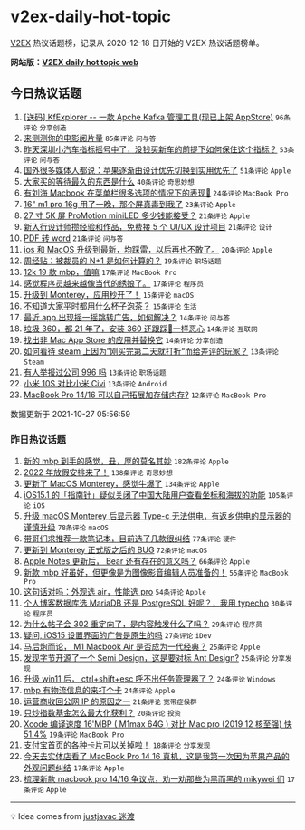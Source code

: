 # v2ex-daily-hot-topic

[V2EX](https://www.v2ex.com/) 热议话题榜，记录从 2020-12-18 日开始的 V2EX 热议话题榜单。

**网站版：[V2EX daily hot topic web](https://boojack.github.io/v2ex-daily-hot-topic-web/)**

## 今日热议话题

<!-- TODAY BEGIN -->

1. [[送码] KfExplorer -- 一款 Apche Kafka 管理工具(现已上架 AppStore)](https://www.v2ex.com/t/810855) `96条评论` `分享创造`
1. [来测测你的电影阅片量](https://www.v2ex.com/t/810849) `85条评论` `问与答`
1. [昨天深圳小汽车指标摇号中了，没钱买新车的前提下如何保住这个指标？](https://www.v2ex.com/t/810851) `53条评论` `问与答`
1. [国外很多媒体人都说：苹果逐渐由设计优先切换到实用优先了](https://www.v2ex.com/t/810842) `51条评论` `Apple`
1. [大家买的等待最久的东西是什么](https://www.v2ex.com/t/810844) `40条评论` `奇思妙想`
1. [有刘海 Macbook 在菜单栏很多选项的情况下的表现🤣](https://www.v2ex.com/t/810814) `24条评论` `MacBook Pro`
1. [16" m1 pro 16g 用了一晚，那个屏真毒到我了](https://www.v2ex.com/t/810888) `23条评论` `Apple`
1. [27 寸 5K 屏 ProMotion miniLED 多少钱能接受？](https://www.v2ex.com/t/810918) `21条评论` `Apple`
1. [新入行设计师攒经验和作品，免费接 5 个 UI/UX 设计项目](https://www.v2ex.com/t/810852) `21条评论` `设计`
1. [PDF 转 word](https://www.v2ex.com/t/810821) `21条评论` `问与答`
1. [ios 和 MacOS 升级到最新，均踩雷，以后再也不敢了。](https://www.v2ex.com/t/810828) `20条评论` `Apple`
1. [周经贴：被裁员的 N+1 是如何计算的？](https://www.v2ex.com/t/810862) `19条评论` `职场话题`
1. [12k 19 款 mbp，值嘛](https://www.v2ex.com/t/810898) `17条评论` `MacBook Pro`
1. [感觉程序员越来越像当代的绣娘了。](https://www.v2ex.com/t/810841) `17条评论` `程序员`
1. [升级到 Monterey，应用秒开了！](https://www.v2ex.com/t/810859) `15条评论` `macOS`
1. [不知道大家平时都用什么杯子泡茶？](https://www.v2ex.com/t/810818) `15条评论` `生活`
1. [最近 app 出现摇一摇跳转广告，如何解决？](https://www.v2ex.com/t/810850) `14条评论` `问与答`
1. [垃圾 360，都 21 年了，安装 360 还跟踩💩一样恶心](https://www.v2ex.com/t/810838) `14条评论` `互联网`
1. [找出非 Mac App Store 的应用并替换它](https://www.v2ex.com/t/810817) `14条评论` `分享创造`
1. [如何看待 steam 上因为”刚买完第二天就打折“而给差评的玩家？](https://www.v2ex.com/t/810930) `13条评论` `Steam`
1. [有人举报过公司 996 吗](https://www.v2ex.com/t/810923) `13条评论` `职场话题`
1. [小米 10S 对比小米 Civi](https://www.v2ex.com/t/810895) `13条评论` `Android`
1. [MacBook Pro 14/16 可以自己拓展加存储内存?](https://www.v2ex.com/t/810905) `12条评论` `MacBook Pro`

数据更新于 2021-10-27 05:56:59

<!-- TODAY END -->

### 昨日热议话题

<!-- YESTERDAY BEGIN -->

1. [新的 mbp 到手的感觉，丑，厚的莫名其妙](https://www.v2ex.com/t/810583) `182条评论` `Apple`
1. [2022 年放假安排来了！](https://www.v2ex.com/t/810537) `138条评论` `奇思妙想`
1. [更新了 MacOS Monterey，感觉牛爆了](https://www.v2ex.com/t/810529) `134条评论` `Apple`
1. [iOS15.1 的「指南针」疑似关闭了中国大陆用户查看坐标和海拔的功能](https://www.v2ex.com/t/810587) `105条评论` `iOS`
1. [升级 macOS Monterey 后显示器 Type-c 无法供电，有返乡供电的显示器的谨慎升级](https://www.v2ex.com/t/810578) `78条评论` `macOS`
1. [带哥们求推荐一款笔记本，目前选了几款很纠结](https://www.v2ex.com/t/810519) `77条评论` `硬件`
1. [更新到 Monterey 正式版之后的 BUG](https://www.v2ex.com/t/810622) `72条评论` `macOS`
1. [Apple Notes 更新后， Bear 还有存在的意义吗？](https://www.v2ex.com/t/810546) `66条评论` `Apple`
1. [新款 mbp 好虽好，但更像是为图像影音编辑人员准备的！](https://www.v2ex.com/t/810557) `55条评论` `MacBook Pro`
1. [这句话对吗：外观选 air，性能选 pro](https://www.v2ex.com/t/810538) `54条评论` `Apple`
1. [个人博客数据库选 MariaDB 还是 PostgreSQL 好呢？，我用 typecho](https://www.v2ex.com/t/810518) `30条评论` `程序员`
1. [为什么帖子会 302 重定向了，是内容触发什么了吗？](https://www.v2ex.com/t/810521) `29条评论` `程序员`
1. [疑问, iOS15 设置界面的广告是原生的吗](https://www.v2ex.com/t/810549) `27条评论` `iDev`
1. [马后炮而论， M1 Macbook Air 是否成为一代经典？](https://www.v2ex.com/t/810802) `25条评论` `Apple`
1. [发现字节开源了一个 Semi Design，这是要对标 Ant Design?](https://www.v2ex.com/t/810618) `25条评论` `分享发现`
1. [升级 win11 后， ctrl+shift+esc 呼不出任务管理器了？](https://www.v2ex.com/t/810576) `24条评论` `Windows`
1. [mbp 有物流信息的来打个卡](https://www.v2ex.com/t/810543) `24条评论` `Apple`
1. [运营商收回公网 IP 的原因之一](https://www.v2ex.com/t/810633) `21条评论` `宽带症候群`
1. [只炒指数基金怎么最大化获利？](https://www.v2ex.com/t/810540) `20条评论` `投资`
1. [Xcode 编译速度 16'MBP ( M1max 64G ) 对比 Mac pro (2019 12 核至强) 快 51.4%](https://www.v2ex.com/t/810657) `19条评论` `MacBook Pro`
1. [支付宝首页的各种卡片可以关掉啦！](https://www.v2ex.com/t/810512) `18条评论` `分享发现`
1. [今天去实体店看了 MacBook Pro 14 16 真机，这是我第一次因为苹果产品的外观问题纠结](https://www.v2ex.com/t/810790) `17条评论` `Apple`
1. [梳理新款 macbook pro 14/16 争议点，劝一劝那些为黑而黑的 mikywei 们](https://www.v2ex.com/t/810747) `17条评论` `Apple`

<!-- YESTERDAY END -->

---

💡 Idea comes from [justjavac 迷渡](https://github.com/justjavac/)
